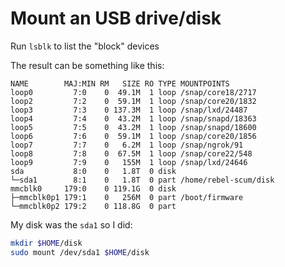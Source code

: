 # Mount an USB drive/disk

Run `lsblk` to list the "block" devices

The result can be something like this:

```
NAME        MAJ:MIN RM   SIZE RO TYPE MOUNTPOINTS
loop0         7:0    0  49.1M  1 loop /snap/core18/2717
loop2         7:2    0  59.1M  1 loop /snap/core20/1832
loop3         7:3    0 137.3M  1 loop /snap/lxd/24487
loop4         7:4    0  43.2M  1 loop /snap/snapd/18363
loop5         7:5    0  43.2M  1 loop /snap/snapd/18600
loop6         7:6    0  59.1M  1 loop /snap/core20/1856
loop7         7:7    0   6.2M  1 loop /snap/ngrok/91
loop8         7:8    0  67.5M  1 loop /snap/core22/548
loop9         7:9    0   155M  1 loop /snap/lxd/24646
sda           8:0    0   1.8T  0 disk 
└─sda1        8:1    0   1.8T  0 part /home/rebel-scum/disk
mmcblk0     179:0    0 119.1G  0 disk 
├─mmcblk0p1 179:1    0   256M  0 part /boot/firmware
└─mmcblk0p2 179:2    0 118.8G  0 part 
```

My disk was the `sda1` so I did:

```bash
mkdir $HOME/disk
sudo mount /dev/sda1 $HOME/disk
```
